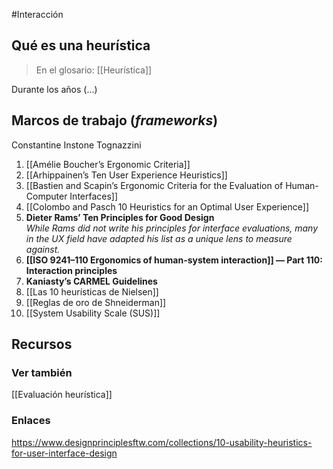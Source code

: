 #Interacción

## Qué es una heurística

> En el glosario: [[Heurística]]

Durante los años (...) 

## Marcos de trabajo (*frameworks*)
Constantine
Instone
Tognazzini
1. [[Amélie Boucher’s Ergonomic Criteria]]
2. [[Arhippainen’s Ten User Experience Heuristics]]
3. [[Bastien and Scapin’s Ergonomic Criteria for the Evaluation of Human-Computer Interfaces]]
4. [[Colombo and Pasch 10 Heuristics for an Optimal User Experience]]
5. **Dieter Rams’ Ten Principles for Good Design**   
    _While Rams did not write his principles for interface evaluations, many in the UX field have adapted his list as a unique lens to measure against._
6. **[[ISO 9241–110 Ergonomics of human-system interaction]] — Part 110: Interaction principles**
7.  **Kaniasty’s CARMEL Guidelines**
8. [[Las 10 heurísticas de Nielsen]]
9. [[Reglas de oro de Shneiderman]]
10. [[System Usability Scale (SUS)]]

## Recursos
### Ver también
[[Evaluación heurística]]

### Enlaces
https://www.designprinciplesftw.com/collections/10-usability-heuristics-for-user-interface-design